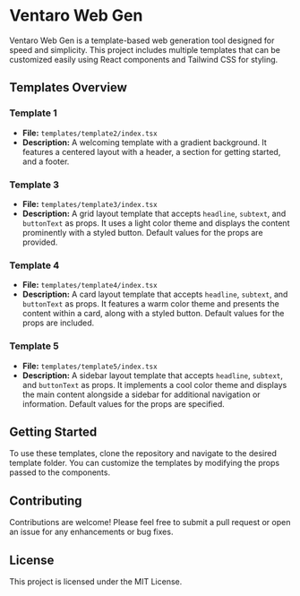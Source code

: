 # Ventaro Web Gen

Ventaro Web Gen is a template-based web generation tool designed for speed and simplicity. This project includes multiple templates that can be customized easily using React components and Tailwind CSS for styling.

## Templates Overview

### Template 1
- **File:** `templates/template2/index.tsx`
- **Description:** A welcoming template with a gradient background. It features a centered layout with a header, a section for getting started, and a footer.

### Template 3
- **File:** `templates/template3/index.tsx`
- **Description:** A grid layout template that accepts `headline`, `subtext`, and `buttonText` as props. It uses a light color theme and displays the content prominently with a styled button. Default values for the props are provided.

### Template 4
- **File:** `templates/template4/index.tsx`
- **Description:** A card layout template that accepts `headline`, `subtext`, and `buttonText` as props. It features a warm color theme and presents the content within a card, along with a styled button. Default values for the props are included.

### Template 5
- **File:** `templates/template5/index.tsx`
- **Description:** A sidebar layout template that accepts `headline`, `subtext`, and `buttonText` as props. It implements a cool color theme and displays the main content alongside a sidebar for additional navigation or information. Default values for the props are specified.

## Getting Started

To use these templates, clone the repository and navigate to the desired template folder. You can customize the templates by modifying the props passed to the components.

## Contributing

Contributions are welcome! Please feel free to submit a pull request or open an issue for any enhancements or bug fixes.

## License

This project is licensed under the MIT License.